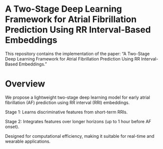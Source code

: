 # A Two-Stage Deep Learning Framework for Atrial Fibrillation Prediction Using RR Interval-Based Embeddings

This repository contains the implementation of the paper:
“A Two-Stage Deep Learning Framework for Atrial Fibrillation Prediction Using RR Interval-Based Embeddings.”

# Overview

We propose a lightweight two-stage deep learning model for early atrial fibrillation (AF) prediction using RR interval (RRI) embeddings.

Stage 1: Learns discriminative features from short-term RRIs.

Stage 2: Integrates features over longer horizons (up to 1 hour before AF onset).

Designed for computational efficiency, making it suitable for real-time and wearable applications.

